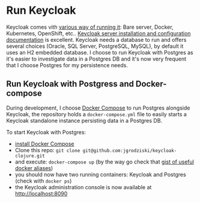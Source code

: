 
# Run Keycloak

Keycloak comes vith [various way of running it](https://www.keycloak.org/getting-started): Bare server, Docker, Kubernetes, OpenShift, etc.. [Keycloak server installation and configuration documentation](https://www.keycloak.org/docs/latest/server_installation/index.html#guide-overview) is excellent.
Keycloak needs a database to run and offers several choices (Oracle, SQL Server, PostgreSQL, MySQL), by default it uses an H2 embedded database. I choose to run Keycloak with Postgres as it's easier to investigate data in a Postgres DB and it's now very frequent that I choose Postgres for my persistence needs.

## Run Keycloak with Postgress and Docker-compose

During development, I choose [Docker Compose](https://docs.docker.com/compose/) to run Postgres alongside Keycloak, the repository holds a `docker-compose.yml` file to easily starts a Keycloak standalone instance persisting data in a Postgres DB. 

To start Keycloak with Postgres:

* [install Docker Compose](https://docs.docker.com/compose/install/)
* Clone this repo: `git clone git@github.com:jgrodziski/keycloak-clojure.git` 
* and execute: `docker-compose up` (by the way go check that [gist of useful docker aliases](https://gist.github.com/jgrodziski/9ed4a17709baad10dbcd4530b60dfcbb))
* you should now have two running containers: Keycloak and Postgres (check with `docker ps`)
* the Keycloak administration console is now available at [http://localhost:8090](http://localhost:8090)
